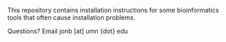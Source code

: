 This repository contains installation instructions for some bioinformatics tools that often cause installation problems.

Questions? Email jonb [at] umn {dot} edu
